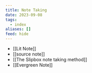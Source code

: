 ```yaml
---
title: Note Taking
date: 2023-09-08
tags:
  - index
aliases: []
feed: hide
---
```

- [[Lit Note]]
- [[source note]]
- [[The Slipbox note taking method]]
- [[Evergreen Note]]